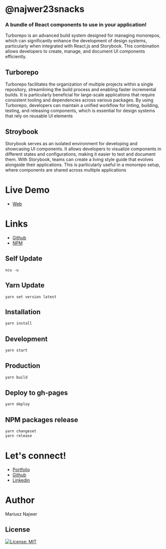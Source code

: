 # @najwer23snacks

### A bundle of React components to use in your application!

Turborepo is an advanced build system designed for managing monorepos, which can significantly enhance the development of design systems, particularly when integrated with React.js and Storybook. This combination allows developers to create, manage, and document UI components efficiently.

## Turborepo

Turborepo facilitates the organization of multiple projects within a single repository, streamlining the build process and enabling faster incremental builds. It is particularly beneficial for large-scale applications that require consistent tooling and dependencies across various packages. By using Turborepo, developers can maintain a unified workflow for linting, building, testing, and releasing components, which is essential for design systems that rely on reusable UI elements

## Stroybook

Storybook serves as an isolated environment for developing and showcasing UI components. It allows developers to visualize components in different states and configurations, making it easier to test and document them. With Storybook, teams can create a living style guide that evolves alongside their applications. This is particularly useful in a monorepo setup, where components are shared across multiple applications

# Live Demo

- [Web](https://najwer23.github.io/najwer23snacks)

# Links

- [Github](https://github.com/najwer23/najwer23snacks)
- [NPM](https://www.npmjs.com/search?q=najwer23snacks)

## Self Update

```
ncu -u
```

## Yarn Update

```
yarn set version latest
```

## Installation

```sh
yarn install
```

## Development

```sh
yarn start
```

## Production

```sh
yarn build
```

## Deploy to gh-pages

```sh
yarn deploy
```

## NPM packages release

```sh
yarn changeset
yarn release
```

# Let's connect!

- [Portfolio](https://najwer23.github.io/)
- [Github](https://github.com/najwer23)
- [Linkedin](https://www.linkedin.com/in/najwer23/)

# Author

Mariusz Najwer

## License

[![License: MIT](https://img.shields.io/badge/License-MIT-yellow.svg)](https://opensource.org/licenses/MIT)
